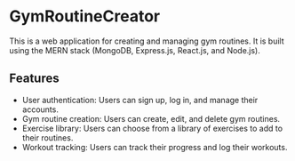 # GymRoutineCreator

This is a web application for creating and managing gym routines. It is built using the MERN stack (MongoDB, Express.js, React.js, and Node.js).

## Features

- User authentication: Users can sign up, log in, and manage their accounts.
- Gym routine creation: Users can create, edit, and delete gym routines.
- Exercise library: Users can choose from a library of exercises to add to their routines.
- Workout tracking: Users can track their progress and log their workouts.

